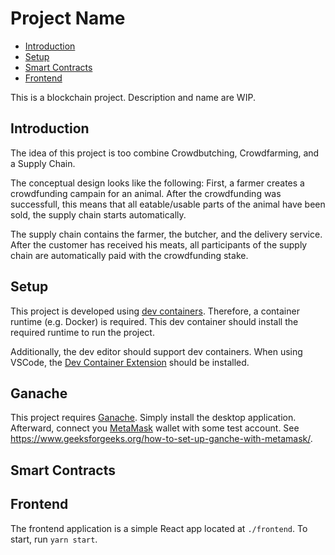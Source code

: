 # Project Name

- [Introduction](#introduction)
- [Setup](#setup)
- [Smart Contracts](#smart_contracts)
- [Frontend](#frontend)

This is a blockchain project. Description and name are WIP.

## Introduction

The idea of this project is too combine Crowdbutching, Crowdfarming, and a Supply Chain.

The conceptual design looks like the following: First, a farmer creates a crowdfunding campain for an animal. After the 
crowdfunding was successfull, this means that all eatable/usable parts of the animal have been sold, the supply chain 
starts automatically.

The supply chain contains the farmer, the butcher, and the delivery service. After the customer has received his meats, 
all participants of the supply chain are automatically paid with the crowdfunding stake. 

## Setup

This project is developed using [dev containers](https://containers.dev/). Therefore, a container runtime (e.g. Docker) 
is required. This dev container should install the required runtime to run the project.

Additionally, the dev editor should support dev containers. When using VSCode, the 
[Dev Container Extension](https://marketplace.visualstudio.com/items?itemName=ms-vscode-remote.remote-containers) should
be installed.

## Ganache

This project requires [Ganache](https://trufflesuite.com/ganache/). Simply install the desktop application. Afterward, 
connect you [MetaMask](https://metamask.io/) wallet with some test account. See 
https://www.geeksforgeeks.org/how-to-set-up-ganche-with-metamask/.

## Smart Contracts

## Frontend

The frontend application is a simple React app located at `./frontend`. To start, run `yarn start`.
